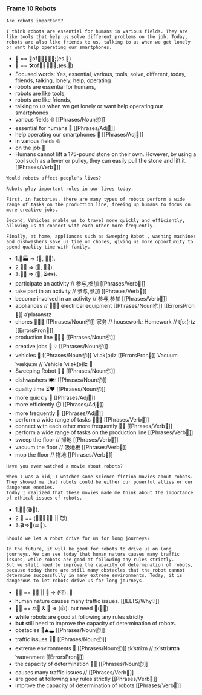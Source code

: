 ### Frame 10 Robots


```
Are robots important?
```
```
I think robots are essential for humans in various fields. They are like tools that help us solve different problems on the job. Today, robots are also like friends to us, talking to us when we get lonely or want help operating our smartphones.
```
- 🤖 ==  🤝of🧑🏻‍🤝‍🧑🏻;(es.💬)
- 🤖 ==  🛠️of🧑🏻‍🤝‍🧑🏻 ;(es.📱)
- Focused words: Yes, essential, various, tools, solve, different, today, friends, talking, lonely, help, operating
- robots are essential for humans, 
- robots are like tools, 
- robots are like friends, 
- talking to us when we get lonely or want help operating our smartphones
- various fields 🌐 [[Phrases/Noun📦]] 
- essential for humans 🤝 [[Phrases/Adj🎨]] 
- help operating our smartphones 📱 [[Phrases/Adj🎨]] 
- in various fields 🌐
- on the job 💼 
- Humans cannot lift a 175-pound stone on their own. However, by using a tool such as a lever or pulley, they can easily pull the stone and lift it. [[Phrases/Verb🏃]] 

```
Would robots affect people's lives?
```
```
Robots play important roles in our lives today.
```
```
First, in factories, there are many types of robots perform a wide range of tasks on the production line, freeing up humans to focus on more creative jobs.
```
```
Second, Vehicles enable us to travel more quickly and efficiently, allowing us to connect with each other more frequently.
```
```
Finally, at home, appliances such as Sweeping Robot , washing machines and dishwashers save us time on chores, giving us more opportunity to spend quality time with family.
```
- 1.🤖🏭 => (👥,  🎯🎨).
- 2.🤖🚗 => (👥,  🔗👫).
- 3.🤖🧹 => (👥,  ⏳👪).
- participate an activity // 参与,参加 [[Phrases/Verb🏃]] 
- take part in an activity // 参与,参加 [[Phrases/Verb🏃]] 
- become involved in an activity // 参与,参加 [[Phrases/Verb🏃]] 
- appliances // 🔌💡🔌 electrical equipment [[Phrases/Noun📦]]  [[ErrorsPron🙊]]  əˈplaɪənsɪz
- chores 🧹🧽🧺 [[Phrases/Noun📦]] 家务 //  housework; Homework //   tʃɔ:(r)z [[ErrorsPron🙊]] 
- production line 🔁🔁🔁 [[Phrases/Noun📦]] 
- creative jobs 🎨 💡 [[Phrases/Noun📦]] 
- vehicles 🚗 [[Phrases/Noun📦]]  ˈviːək(ə)lz [[ErrorsPron🙊]]  Vacuum ˈvækjuːm //  Vehicle ˈviːək(ə)lz 🚗 
- Sweeping Robot 🧹🤖 [[Phrases/Noun📦]] 
- dishwashers 🍽️💧 [[Phrases/Noun📦]] 
- quality time ⏳❤️ [[Phrases/Noun📦]] 
- more quickly 💨 [[Phrases/Adj🎨]] 
- more efficiently ⏱️ [[Phrases/Adj🎨]] 
- more frequently 🔁 [[Phrases/Adj🎨]] 
- perform a wide range of tasks  📝📝📝 [[Phrases/Verb🏃]] 
- connect with each other more frequently 🔗👫 [[Phrases/Verb🏃]] 
- perform a wide range of tasks on the production line  [[Phrases/Verb🏃]] 
- sweep the floor // 掃地 [[Phrases/Verb🏃]] 
- vacuum the floor // 吸地板 [[Phrases/Verb🏃]] 
- mop the floor // 拖地 [[Phrases/Verb🏃]] 


```
Have you ever watched a movie about robots?
```
```
When I was a kid, I watched some science fiction movies about robots. 
They showed me that robots could be either our powerful allies or our dangerous enemies. 
Today I realized that these movies made me think about the importance of ethical issues of robots.
```
- 1.👦👀(🎬🤖).
- 2.🤖 == (🧑🏻‍🤝‍🧑🏻  || 😈).
- 3.🎬=>🧠(⚖️🤖).

```
Should we let a robot drive for us for long journeys?
```
```
In the future, it will be good for robots to drive us on long journeys. We can see today that human nature causes many traffic issues, while robots are good at following any rules strictly. 
But we still need to improve the capacity of determination of robots, because today there are still many obstacles that the robot cannot determine successfully in many extreme environments. Today, it is dangerous to let robots drive us for long journeys.
```
- 👦🚗 == 🌊🚦 || 🥱 => (👎). 🥱
- human nature causes many traffic issues. [[IELTS/Why💡]] 
- 🤖🚗 == ⚖️🚦 & 💪 => (👍).  but need 💪(🧠👀) 
- **while** robots are good at following any rules strictly
- **but** still need to improve the capacity of determination of robots.  
- obstacles 🚧⛰️🕳️ [[Phrases/Noun📦]] 
- traffic issues 🚧🚨 [[Phrases/Noun📦]]
- extreme environments 🌊 [[Phrases/Noun📦]] ɪkˈstriːm // ɪkˈstriː**mɪn**ˈvaɪrənmənt [[ErrorsPron🙊]] 
- the capacity of determination 🧠👀 [[Phrases/Noun📦]]
- causes many traffic issues // [[Phrases/Verb🏃]] 
- are good at following any rules strictly [[Phrases/Verb🏃]] 
- improve the capacity of determination of robots [[Phrases/Verb🏃]] 
